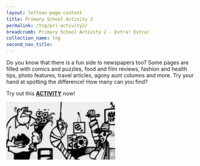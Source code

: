 ```yaml
---
layout: leftnav-page-content
title: Primary School Activity 2
permalink: /tng/pri-activity2/
breadcrumb: Primary School Activity 2 - Extra! Extra!
collection_name: tng
second_nav_title: 
---
```


Do you know that there is a fun side to newspapers too? Some pages are filled with comics and puzzles, food and film reviews, fashion and health tips, photo features, travel articles, agony aunt columns and more. Try your hand at spotting the difference! How many can you find? 

Try out this [**ACTIVITY**](https://go.gov.sg/tng-primary-activity2) now!

![](../images/tng-pri-activity2.JPG)